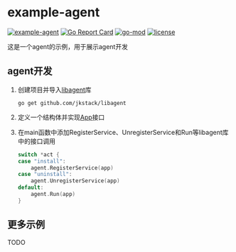 # example-agent

[![example-agent](https://github.com/jkstack/example-agent/actions/workflows/build.yml/badge.svg)](https://github.com/jkstack/example-agent/actions/workflows/build.yml)
[![Go Report Card](https://goreportcard.com/badge/github.com/jkstack/example-agent)](https://goreportcard.com/report/github.com/jkstack/example-agent)
[![go-mod](https://img.shields.io/github/go-mod/go-version/jkstack/example-agent)](https://github.com/jkstack/example-agent)
[![license](https://img.shields.io/github/license/jkstack/example-agent)](https://opensource.org/licenses/MIT)

这是一个agent的示例，用于展示agent开发

## agent开发

1. 创建项目并导入[libagent](github.com/jkstack/libagent)库

    ```
    go get github.com/jkstack/libagent
    ```
2. 定义一个结构体并实现[App](https://pkg.go.dev/github.com/jkstack/libagent#App)接口
3. 在main函数中添加RegisterService、UnregisterService和Run等libagent库中的接口调用

    ```go
    switch *act {
    case "install":
        agent.RegisterService(app)
    case "uninstall":
        agent.UnregisterService(app)
    default:
        agent.Run(app)
    }
    ```

## 更多示例

TODO